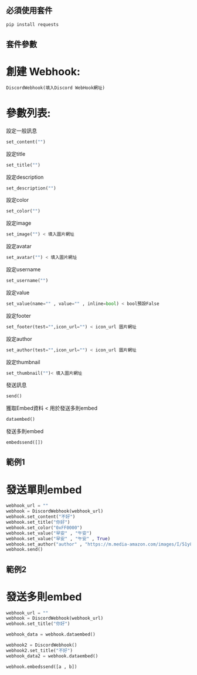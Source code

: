 ## 必須使用套件

```py
pip install requests
```

## 套件參數

# 創建 Webhook:
```py
DiscordWebhook(填入Discord WebHook網址)
```

# 參數列表:

設定一般訊息
```py
set_content("") 
```

設定title
```py
set_title("")
```

設定description
```py
set_description("")
```

設定color
```py
set_color("")
```

設定image
```py
set_image("") < 填入圖片網址
```

設定avatar
```py
set_avatar("") < 填入圖片網址
```

設定username
```py
set_username("")
```

設定value
```py
set_value(name="" , value="" , inline=bool) < bool預設False
```

設定footer
```py
set_footer(test="",icon_url="") < icon_url 圖片網址
```

設定author
```py
set_author(test="",icon_url="") < icon_url 圖片網址
```

設定thumbnail
```py
set_thumbnail("")< 填入圖片網址
```

發送訊息
```py
send()
```

獲取Embed資料 < 用於發送多則embed
```py
dataembed()
```

發送多則embed
```py
embedssend([])
```

## 範例1

# 發送單則embed

```py
webhook_url = ""
webhook = DiscordWebhook(webhook_url)
webhook.set_content("不好")
webhook.set_title("你好")
webhook.set_color("0xFF0000")
webhook.set_value("早安" , "午安")
webhook.set_value("早安" , "午安" , True)
webhook.set_author("author" , "https://m.media-amazon.com/images/I/51y8GUVKJoL.jpg")
webhook.send()
```

## 範例2

# 發送多則embed
```py
webhook_url = ""
webhook = DiscordWebhook(webhook_url)
webhook.set_title("你好")

webhook_data = webhook.dataembed()

webhook2 = DiscordWebhook()
webhook2.set_title("不好")
webhook_data2 = webhook.dataembed()

webhook.embedssend([a , b])
```